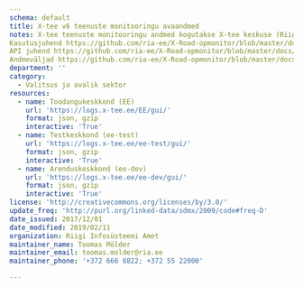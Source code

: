 ```yaml
---
schema: default
title: X-tee v6 teenuste monitooringu avaandmed
notes: X-tee teenuste monitooringu andmed kogutakse X-tee keskuse (Riigi Infosüsteemi Amet, RIA) poolt kättesaadavatest Eesti X-tee liikmete turvaserveritest ja avaldatakse avaandmetena 10-päevase viitega päringu toimumise tegelikust ajast. Päringute toimumise kellaajad (requestInTs) on ümardatud tunni täpsusega, esitatud Unix-ajana (epoch-aeg). Andmetest on eemaldatud vaid asutusesiseseks kasutamiseks mõeldud ning Julgeolekuasutuste seaduses (JAS) nimetatud asutuste andmed.
Kasutusjuhend https://github.com/ria-ee/X-Road-opmonitor/blob/master/docs/opendata/user_guide/ug_opendata_interface.md
API juhend https://github.com/ria-ee/X-Road-opmonitor/blob/master/docs/opendata/user_guide/ug_opendata_api.md
Andmeväljad https://github.com/ria-ee/X-Road-opmonitor/blob/master/docs/opendata/user_guide/cfg_lists/field_data.yaml
department: ''
category:
  - Valitsus ja avalik sektor
resources:
  - name: Toodangukeskkond (EE)
    url: 'https://logs.x-tee.ee/EE/gui/'
    format: json, gzip
    interactive: 'True'
  - name: Testkeskkond (ee-test)
    url: 'https://logs.x-tee.ee/ee-test/gui/'
    format: json, gzip
    interactive: 'True'
  - name: Arenduskeskkond (ee-dev)
    url: 'https://logs.x-tee.ee/ee-dev/gui/'
    format: json, gzip
    interactive: 'True'
license: 'http://creativecommons.org/licenses/by/3.0/'
update_freq: 'http://purl.org/linked-data/sdmx/2009/code#freq-D'
date_issued: 2017/12/01
date_modified: 2019/02/11
organization: Riigi Infosüsteemi Amet
maintainer_name: Toomas Mölder
maintainer_email: toomas.molder@ria.ee
maintainer_phone: '+372 666 8822; +372 55 22000'

---
```

